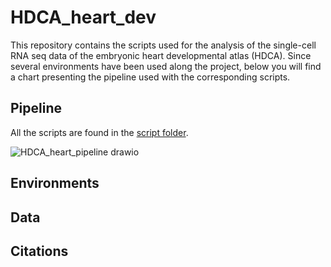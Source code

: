 # HDCA_heart_dev

This repository contains the scripts used for the analysis of the single-cell RNA seq data of the embryonic heart developmental atlas (HDCA). 
Since several environments have been used along the project, below you will find a chart presenting the pipeline used with the corresponding scripts.

## Pipeline
All the scripts are found in the [script folder](./scripts).


![HDCA_heart_pipeline drawio](https://github.com/rmauron/HDCA_heart_dev/assets/92672952/920f353f-a53d-43e3-b185-5f8ed1678ef7)


## Environments

## Data

## Citations
